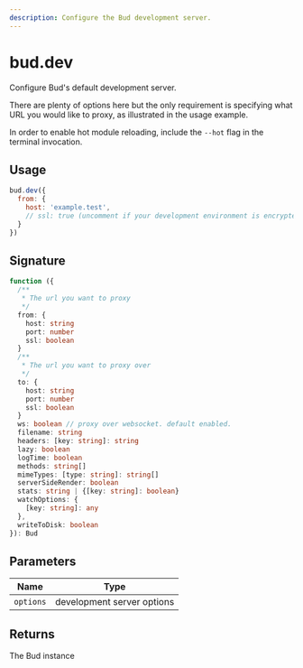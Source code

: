 ```yaml
---
description: Configure the Bud development server.
---
```


# bud.dev

Configure Bud's default development server.

There are plenty of options here but the only requirement is specifying what URL you would like to proxy, as illustrated in the usage example.

In order to enable hot module reloading, include the `--hot` flag in the terminal invocation.

## Usage

```js
bud.dev({
  from: {
    host: 'example.test',
    // ssl: true (uncomment if your development environment is encrypted)
  }
})
```

## Signature

```ts
function ({
  /**
   * The url you want to proxy
   */
  from: {
    host: string
    port: number
    ssl: boolean
  }
  /**
   * The url you want to proxy over
   */
  to: {
    host: string
    port: number
    ssl: boolean
  }
  ws: boolean // proxy over websocket. default enabled.
  filename: string
  headers: [key: string]: string
  lazy: boolean
  logTime: boolean
  methods: string[]
  mimeTypes: [type: string]: string[]
  serverSideRender: boolean
  stats: string | {[key: string]: boolean}
  watchOptions: {
    [key: string]: any
  },
  writeToDisk: boolean
}): Bud
```

## Parameters

| Name   | Type   |
| ------ | ------ |
| `options` | development server options |

## Returns

The Bud instance
